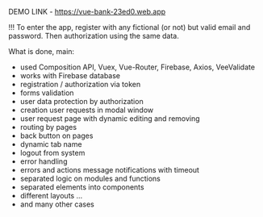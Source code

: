 DEMO LINK - https://vue-bank-23ed0.web.app

!!! To enter the app, register with any fictional (or not) but valid email and password. Then authorization using the same data.

What is done, main:
- used Composition API, Vuex, Vue-Router, Firebase, Axios, VeeValidate
- works with Firebase database
- registration / authorization via token
- forms validation
- user data protection by authorization
- creation user requests in modal window
- user request page with dynamic editing and removing
- routing by pages
- back button on pages
- dynamic tab name
- logout from system
- error handling
- errors and actions message notifications with timeout
- separated logic on modules and functions
- separated elements into components
- different layouts
...
- and many other cases

